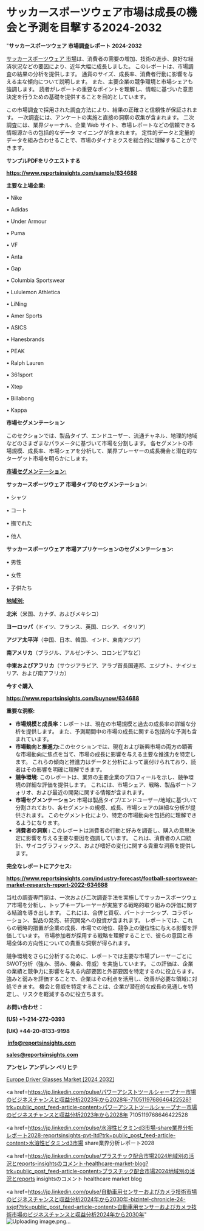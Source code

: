 # サッカースポーツウェア市場は成長の機会と予測を目撃する2024-2032

"<strong>サッカースポーツウェア 市場調査レポート 2024-2032</strong>

<a href=https://www.reportsinsights.com/sample/634688>サッカースポーツウェア 市場</a>は、消費者の需要の増加、技術の進歩、良好な経済状況などの要因により、近年大幅に成長しました。 このレポートは、市場調査の結果の分析を提供します。 通貨のサイズ、成長率、消費者行動に影響を与える主な傾向について説明します。 また、主要企業の競争環境と市場シェアも強調します。 読者がレポートの重要なポイントを理解し、情報に基づいた意思決定を行うための基礎を提供することを目的としています。

この市場調査で採用された調査方法により、結果の正確さと信頼性が保証されます。 一次調査には、アンケートの実施と直接の洞察の収集が含まれます。 二次調査には、業界ジャーナル、企業 Web サイト、市場レポートなどの信頼できる情報源からの包括的なデータ マイニングが含まれます。 定性的データと定量的データを組み合わせることで、市場のダイナミクスを総合的に理解することができます。

<strong><b>サンプルPDFをリクエストする</b></strong>

<a href=https://www.reportsinsights.com/sample/634688><strong><u>https://www.reportsinsights.com/sample/634688</u></strong></a>

<strong>主要な上場企業:</strong>

• Nike

• Adidas

• Under Armour

• Puma

• VF

• Anta

• Gap

• Columbia Sportswear

• Lululemon Athletica

• LiNing

• Amer Sports

• ASICS

• Hanesbrands

• PEAK

• Ralph Lauren

• 361sport

• Xtep

• Billabong

• Kappa

<strong>市場セグメンテーション</strong>

このセクションでは、製品タイプ、エンドユーザー、流通チャネル、地理的地域などのさまざまなパラメータに基づいて市場を分割します。 各セグメントの市場規模、成長率、市場シェアを分析して、業界プレーヤーの成長機会と潜在的なターゲット市場を明らかにします。

<strong><u>市場セグメンテーション</u></strong><strong><u>:</u></strong>

<strong>サッカースポーツウェア 市場タイプのセグメンテーション:</strong>

• シャツ

• コート

• 撫でれた

• 他人

<strong>サッカースポーツウェア 市場アプリケーションのセグメンテーション:</strong>

• 男性

• 女性

• 子供たち

<strong><u>地域別</u></strong><strong><u>:</u></strong>

<strong>北米</strong>（米国、カナダ、およびメキシコ）

<strong>ヨーロッパ</strong>（ドイツ、フランス、英国、ロシア、イタリア）

<strong>アジア太平洋</strong>（中国、日本、韓国、インド、東南アジア）

<strong>南アメリカ</strong>（ブラジル、アルゼンチン、コロンビアなど）

<strong>中東およびアフリカ</strong>（サウジアラビア、アラブ首長国連邦、エジプト、ナイジェリア、および南アフリカ）

<strong>今すぐ購入</strong>

<a href=https://www.reportsinsights.com/buynow/634688><strong><u>https://www.reportsinsights.com/buynow/634688</u></strong></a>

<strong>重要な洞察:</strong>
<ul>
  <li><strong>市場規模と成長率：</strong>レポートは、現在の市場規模と過去の成長率の詳細な分析を提供します。 また、予測期間中の市場の成長に関する包括的な予測も含まれています。</li>
  <li><strong>市場動向と推進力:</strong>このセクションでは、現在および新興市場の両方の顕著な市場動向に焦点を当て、市場の成長に影響を与える主要な推進力を特定します。 これらの傾向と推進力はデータと分析によって裏付けられており、読者はその影響を明確に理解できます。</li>
  <li><strong>競争環境</strong>: このレポートは、業界の主要企業のプロフィールを示し、競争環境の詳細な評価を提供します。 これには、市場シェア、戦略、製品ポートフォリオ、および最近の開発に関する情報が含まれます。</li>
  <li><strong>市場セグメンテーション: </strong>市場は製品タイプ/エンドユーザー/地域に基づいて分割されており、各セグメントの規模、成長、市場シェアの詳細な分析が提供されます。 このセグメント化により、特定の市場動向を包括的に理解できるようになります。</li>
  <li><strong>消費者の洞察 : </strong>このレポートは消費者の行動と好みを調査し、購入の意思決定に影響を与える主要な要因を強調しています。 これは、消費者の人口統計、サイコグラフィックス、および嗜好の変化に関する貴重な洞察を提供します。</li>
</ul>
<strong>完全なレポートにアクセス:</strong>

<a href=https://www.reportsinsights.com/industry-forecast/football-sportswear-market-research-report-2022-634688><strong><u><b>https://www.reportsinsights.com/industry-forecast/football-sportswear-market-research-report-2022-634688</b></u></strong></a>

当社の調査専門家は、一次および二次調査手法を実施してサッカースポーツウェア市場を分析し、トップキープレーヤーが実施する戦略的取り組みの評価に関する結論を導き出します。 これには、合併と買収、パートナーシップ、コラボレーション、製品の発売、研究開発への投資が含まれます。 レポートでは、これらの戦略的措置が企業の成長、市場での地位、競争上の優位性に与える影響を評価しています。 市場参加者が採用する戦略を理解することで、彼らの意図と市場全体の方向性についての貴重な洞察が得られます。

競争環境をさらに分析するために、レポートでは主要な市場プレーヤーごとにSWOT分析（強み、弱み、機会、脅威）を実施しています。 この評価は、企業の業績と競争力に影響を与える内部要因と外部要因を特定するのに役立ちます。 強みと弱みを評価することで、企業はその利点を活用し、改善が必要な領域に対処できます。 機会と脅威を特定することは、企業が潜在的な成長の見通しを特定し、リスクを軽減するのに役立ちます。

<strong>お問い合わせ：</strong>

<strong>(US) +1-214-272-0393</strong>

<strong>(UK) +44-20-8133-9198</strong>

<strong> </strong><a href=info@reportsinsights.com><strong><u>info@reportsinsights.com</u></strong></a>

<a href=sales@reportsinsights.com><strong><u>sales@reportsinsights.com</u></strong></a>

<strong>アンセレ アンデレン ベリヒテ</strong>

<a href=https://www.linkedin.com/pulse/europe-driver-glasses-markets-strategic-view-pathway-8d3qf/>Europe Driver Glasses Market [2024 2032]</a>

<a href=https://jp.linkedin.com/pulse/パワーアシストツールシャープナー市場のビジネスチャンスと収益分析2023年から2028年-7105119768646422528?trk=public_post_feed-article-content>パワーアシストツールシャープナー市場のビジネスチャンスと収益分析2023年から2028年 7105119768646422528</a>

<a href=https://jp.linkedin.com/pulse/水溶性ビタミンd3市場-share業界分析レポート2028-reportsinsights-pvt-ltd?trk=public_post_feed-article-content>水溶性ビタミンd3市場 share業界分析レポート2028</a>

<a href=https://jp.linkedin.com/pulse/プラスチック配合市場2024地域別の活況とreports-insightsのコメント-healthcare-market-blog?trk=public_post_feed-article-content>プラスチック配合市場2024地域別の活況とreports insightsのコメント healthcare market blog</a>

<a href=https://jp.linkedin.com/pulse/自動車用センサーおよびカメラ技術市場のビジネスチャンスと収益分析2024年から2030年-bizintel-chronicle-24-sxjqf?trk=public_post_feed-article-content>自動車用センサーおよびカメラ技術市場のビジネスチャンスと収益分析2024年から2030年</a>"
![Uploading image.png…]()

